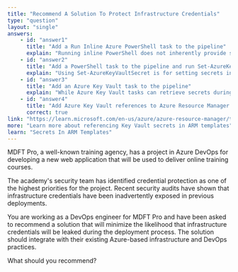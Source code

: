 ```yaml
---
title: "Recommend A Solution To Protect Infrastructure Credentials"
type: "question"
layout: "single"
answers:
    - id: "answer1"
      title: "Add a Run Inline Azure PowerShell task to the pipeline"
      explain: "Running inline PowerShell does not inherently provide secure handling of credentials. Scripts could potentially expose credentials in logs or to unauthorized users."
    - id: "answer2"
      title: "Add a PowerShell task to the pipeline and run Set-AzureKeyVaultSecret"
      explain: "Using Set-AzureKeyVaultSecret is for setting secrets in Key Vault, not retrieving them securely for deployment. This would not protect infrastructure credentials during deployment."
    - id: "answer3"
      title: "Add an Azure Key Vault task to the pipeline"
      explain: "While Azure Key Vault tasks can retrieve secrets during pipeline execution, they may still expose credentials in pipeline variables. This is not as secure as referencing Key Vault directly in ARM templates."
    - id: "answer4"
      title: "Add Azure Key Vault references to Azure Resource Manager templates"
      correct: true
link: "https://learn.microsoft.com/en-us/azure/azure-resource-manager/templates/key-vault-parameter"
more: "Learn more about referencing Key Vault secrets in ARM templates"
learn: "Secrets In ARM Templates"
---
```


MDFT Pro, a well-known training agency, has a project in Azure DevOps for developing a new web application that will be used to deliver online training courses.

The academy's security team has identified credential protection as one of the highest priorities for the project. Recent security audits have shown that infrastructure credentials have been inadvertently exposed in previous deployments.

You are working as a DevOps engineer for MDFT Pro and have been asked to recommend a solution that will minimize the likelihood that infrastructure credentials will be leaked during the deployment process. The solution should integrate with their existing Azure-based infrastructure and DevOps practices.

What should you recommend?
